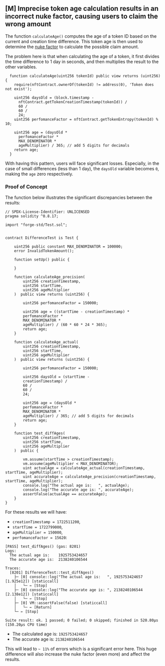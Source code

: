 ## [M] Imprecise token age calculation results in an incorrect nuke factor, causing users to claim the wrong amount

The function `calculateAge()` computes the age of a token ID based on the current and creation time difference. This token age is then used to determine the [nuke factor](repos/2024-07-traitforge/contracts/NukeFund/NukeFund.sol#L143) to calculate the possible claim amount.

The problem here is that when calculating the age of a token, it first divides the time difference to 1 day in seconds, and then multiplies the result to the other variables.

```solidity
  function calculateAge(uint256 tokenId) public view returns (uint256) {
    require(nftContract.ownerOf(tokenId) != address(0), 'Token does not exist');

    uint256 daysOld = (block.timestamp -
      nftContract.getTokenCreationTimestamp(tokenId)) /
      60 /
      60 /
      24;
    uint256 perfomanceFactor = nftContract.getTokenEntropy(tokenId) % 10;

    uint256 age = (daysOld *
      perfomanceFactor *
      MAX_DENOMINATOR *
      ageMultiplier) / 365; // add 5 digits for decimals
    return age;
  }
```

With having this pattern, users will face significant losses. Especially, in the case of small differences (less than 1 day), the `daysOld` variable becomes `0`, making the `age` zero respectively.

### Proof of Concept

The function below illustrates the significant discrepancies between the results:

```solidity
// SPDX-License-Identifier: UNLICENSED
pragma solidity ^0.8.17;

import "forge-std/Test.sol";


contract DifferenceTest is Test {

    uint256 public constant MAX_DENOMINATOR = 100000;
    error InvalidTokenAmount();

    function setUp() public {

    }

    function calculateAge_precision(
        uint256 creationTimestamp,
        uint256 startTime,
        uint256 ageMultiplier
    )  public view returns (uint256) {

        uint256 perfomanceFactor = 150000;

        uint256 age = ((startTime - creationTimestamp) *
        perfomanceFactor *
        MAX_DENOMINATOR *
        ageMultiplier) / (60 * 60 * 24 * 365);
        return age;
    }

    function calculateAge_actual(
        uint256 creationTimestamp,
        uint256 startTime,
        uint256 ageMultiplier
    )  public view returns (uint256) {

        uint256 perfomanceFactor = 150000;

        uint256 daysOld = (startTime -
        creationTimestamp) /
        60 /
        60 /
        24;

        uint256 age = (daysOld *
        perfomanceFactor *
        MAX_DENOMINATOR *
        ageMultiplier) / 365; // add 5 digits for decimals
        return age;
    }

    function test_diffAges(
        uint256 creationTimestamp,
        uint256 startTime,
        uint256 ageMultiplier
    )  public {

        vm.assume(startTime > creationTimestamp);
        vm.assume(ageMultiplier < MAX_DENOMINATOR);
        uint actualAge = calculateAge_actual(creationTimestamp, startTime, ageMultiplier);
        uint accurateAge = calculateAge_precision(creationTimestamp, startTime, ageMultiplier);
        console.log("The actual age is:   ", actualAge);
        console.log("The accurate age is: ", accurateAge);
        assertFalse(actualAge == accurateAge);
    }
}
```

For these results we will have:

- `creationTimestamp = 1722511200`,
- `startTime = 1722799000`,
- `ageMultiplier = 150000`,
- `perfomanceFactor = 15620`:

```
[PASS] test_diffAges() (gas: 8201)
Logs:
  The actual age is:    1925753424657
  The accurate age is:  2138240106544

Traces:
  [8201] DifferenceTest::test_diffAges()
    ├─ [0] console::log("The actual age is:   ", 1925753424657 [1.925e12]) [staticcall]
    │   └─ ← [Stop]
    ├─ [0] console::log("The accurate age is: ", 2138240106544 [2.138e12]) [staticcall]
    │   └─ ← [Stop]
    ├─ [0] VM::assertFalse(false) [staticcall]
    │   └─ ← [Return]
    └─ ← [Stop]

Suite result: ok. 1 passed; 0 failed; 0 skipped; finished in 520.80µs (150.20µs CPU time)
```

- The calculated age is: `1925753424657`
- The accurate age is: `2138240106544`

This will lead to `~ 11%` of errors which is a significant error here. This huge difference will also increase the nuke factor (even more) and affect the results.



